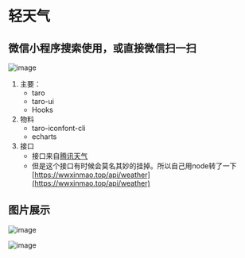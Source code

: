 # 轻天气
## 微信小程序搜索使用，或直接微信扫一扫
![image](https://github.com/mynamezhaoyu/weather/blob/master/md/3.png)


1. 主要：
    - taro
    - taro-ui
    - Hooks
2. 物料
    - taro-iconfont-cli
    - echarts
3. 接口
    - 接口来自[腾讯天气](https://tianqi.qq.com/)
    - 但是这个接口有时候会莫名其妙的挂掉。所以自己用node转了一下[https://wwxinmao.top/api/weather](https://wwxinmao.top/api/weather)

## 图片展示
![image](https://github.com/mynamezhaoyu/weather/blob/master/md/1.png)

![image](https://github.com/mynamezhaoyu/weather/blob/master/md/2.png)